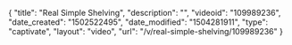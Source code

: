 {
    "title": "Real Simple Shelving",
    "description": "",
    "videoid": "109989236",
    "date_created": "1502522495",
    "date_modified": "1504281911",
    "type": "captivate",
    "layout": "video",
    "url": "\/v\/real-simple-shelving\/109989236"
}